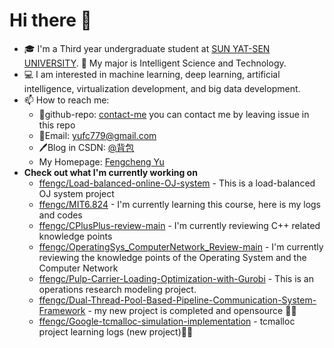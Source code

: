 # Hi there 👋

- 🎓 I'm a Third year undergraduate student at [SUN YAT-SEN UNIVERSITY](https://www.sysu.edu.cn/). 🧱 My major is Intelligent Science and Technology.
- 💻 I am interested in machine learning, deep learning, artificial intelligence, virtualization development, and big data development.
- 📫 How to reach me:
  - 🏡github-repo: [contact-me](https://github.com/ffengc/contact-me) you can contact me by leaving issue in this repo
  - 📮Email:  yufc779@gmail.com
  - 🖊️Blog in CSDN: [@背包](https://blog.csdn.net/Yu_Cblog)
  - My Homepage: [Fengcheng Yu](https://ffengc.github.io)
- **Check out what I'm currently working on**
  - [ffengc/Load-balanced-online-OJ-system](https://github.com/ffengc/Load-balanced-online-OJ-system) - This is a load-balanced OJ system project
  - [ffengc/MIT6.824](https://github.com/ffengc/MIT6.824) - I'm currently learning this course, here is my logs and codes
  - [ffengc/CPlusPlus-review-main](https://github.com/ffengc/CPlusPlus-review-main) - I'm currently reviewing C++ related knowledge points
  - [ffengc/OperatingSys_ComputerNetwork_Review-main](https://github.com/ffengc/OperatingSys_ComputerNetwork_Review-main) - I'm currently reviewing the knowledge points of the Operating System and the Computer Network
  - [ffengc/Pulp-Carrier-Loading-Optimization-with-Gurobi](https://github.com/ffengc/Pulp-Carrier-Loading-Optimization-with-Gurobi) - This is an operations research modeling project.
  - [ffengc/Dual-Thread-Pool-Based-Pipeline-Communication-System-Framework](https://github.com/ffengc/Dual-Thread-Pool-Based-Pipeline-Communication-System-Framework) - my new project is completed and opensource 🎉🎉
  - [ffengc/Google-tcmalloc-simulation-implementation](https://github.com/ffengc/Google-tcmalloc-simulation-implementation) - tcmalloc project learning logs (new project)🎉🎉
